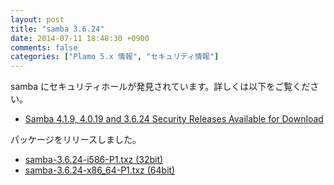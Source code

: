 ```yaml
---
layout: post
title: "samba 3.6.24"
date: 2014-07-11 18:48:30 +0900
comments: false
categories: ["Plamo 5.x 情報", "セキュリティ情報"]
---
```


samba にセキュリティホールが発見されています。詳しくは以下をご覧ください。

* [Samba 4.1.9, 4.0.19 and 3.6.24 Security Releases Available for Download](http://www.samba.org/samba/latest_news.html#4.1.9)

パッケージをリリースしました。

* [samba-3.6.24-i586-P1.txz (32bit)](ftp://plamo.linet.gr.jp/pub/Plamo-5.x/x86/plamo/05_ext/network2.txz/samba-3.6.24-i586-P1.txz)
* [samba-3.6.24-x86_64-P1.txz (64bit)](ftp://plamo.linet.gr.jp/pub/Plamo-5.x/x86_64/plamo/05_ext/network2.txz/samba-3.6.24-x86_64-P1.txz)

